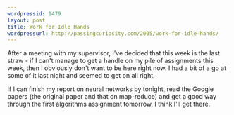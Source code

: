 ```yaml
---
wordpressid: 1479
layout: post
title: Work for Idle Hands
wordpressurl: http://passingcuriosity.com/2005/work-for-idle-hands/
---
```

After a meeting with my supervisor, I've decided that this week is the last straw - if I can't manage to get a handle on my pile of assignments this week, then I obviously don't want to be here right now. I had a bit of a go at some of it last night and seemed to get on all right.

If I can finish my report on neural networks by tonight, read the Google papers (the original paper and that on map-reduce) and get a good way through the first algorithms assignment tomorrow, I think I'll get there.
